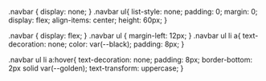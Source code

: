 .navbar {
	display: none;
}
.navbar ul{
	list-style: none;
	padding: 0;
	margin: 0;
	display: flex;
	align-items: center;
	height: 60px;
}

.navbar {
	display: flex;
}
.navbar ul {
	margin-left: 12px;
}
.navbar ul li a{
	text-decoration: none;
	color: var(--black);
	padding: 8px;
}

.navbar ul li a:hover{
	text-decoration: none;
	padding: 8px;
	border-bottom: 2px solid var(--golden);
	text-transform: uppercase;
}


